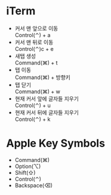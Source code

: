 iTerm
===

- 커서 맨 앞으로 이동 <br>
  Control(⌃) + a
- 커서 맨 뒤로 이동 <br>
  Control(⌃)c + e
- 새탭 생성 <br>
  Command(⌘) + t
- 탭 이동 <br>
  Command(⌘) + 방향키
- 탭 닫기 <br>
  Command(⌘) + w
- 현재 커서 앞에 글자들 지우기 <br>
  Control(⌃) + u
- 현재 커서 뒤에 글자들 지우기 <br>
  Control(⌃) + k


# Apple Key Symbols
- Command(⌘)
- Option(⌥)
- Shift(⇧)
- Control(⌃)
- Backspace(⌫)